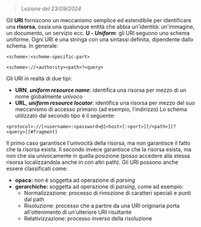  > *Lezione del 23/09/2024*

Gli **URI** forniscono un meccanismo semplice ed estendibile per identificare una **risorsa**, ossia una qualunque entità che abbia un'identità: un'immagine, un documento, un servizio ecc.
**U - *Uniform***: gli URI seguono uno schema uniforme. Ogni URI è una stringa con una sintassi definita, dipendente dallo schema. In generale:
```
<scheme>:<scheme-specific-part>

<scheme>://<authority><path>?<query>
```
Gli URI in realtà di due tipi:
- **URN**, ***uniform resource name***: identifica una risorsa per mezzo di un nome globalmente univoco
- **URL**, ***uniform resource locator***: identifica una risorsa per mezzo del suo meccanismo di accesso primario (ad esempio, l'indirizzo)
Lo schema utilizzato dal secondo tipo è il seguente:
```
<protocol>://[<username>:<password>@]<host>[:<port>][/<path>][?<query>][#fragment]
```
Il primo caso garantisce l'univocità della risorsa, ma non garantisce il fatto che la risorsa esista. Il secondo invece garantisce che la risorsa esista, ma non che sia univocamente in quella posizione (posso accedere alla stessa risorsa localizzandola anche in con altri path).
Gli URI possono anche essere classificati come:
- **opaca:** non è soggetta ad operazione di *parsing* 
- **gerarchiche:** soggetta ad operazione di *parsing*, come ad esempio:
	 - Normalizzazione: processo di rimozione di caratteri speciali e punti dal path
	 - Risoluzione: processo che a partire da una URI originaria porta all'ottenimento di un'ulteriore URI risultante
	 - Relativizzazione: processo inverso della risoluzione